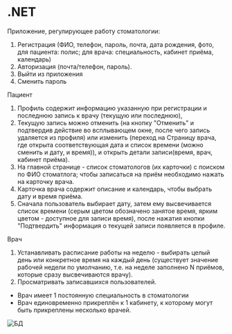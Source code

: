 # .NET
Приложение, регулирующее работу стоматологии:
1. Регистрация (ФИО, телефон, пароль, почта, дата рождения, фото, для пациента: полис; для врача: специальность, кабинет приёма, календарь)
2. Авторизация (почта/телефон, пароль).
3. Выйти из приложения
4. Сменить пароль

Пациент
1. Профиль  содержит информацию указанную при регистрации и последнюю запись к врачу (текущую или последнюю),
2. Текущую запись можно отменить (на кнопку "Отменить" и подтвердив действие во всплывающем окне, после чего запись удаляется из профиля) или изменить (переход на Страницу врача, где открыта соответствующая дата и список времени (можно сменить и дату, и время)), и открыть детали записи(время, врач, кабинет приёма).
3. На главной странице - список стоматологов (их карточки) с поиском по ФИО стоматлога; чтобы записаться на приём необходимо нажать на карточку врача.
4. Карточка врача содержит описание и календарь, чтобы выбрать дату и время приёма. 
5. Сначала пользователь выбирает дату, затем ему высвечивается список времени (серым цветом обозначено занятое время, ярким цветом - доступное для записи время), после нажатия кнопки "Подтвердить" информация о текущей записи появляется в профиле.

Врач
1. Устанавливать расписание работы на неделю - выбирать целый день или конкретное время на каждый день (существует значение рабочей недели по умолчанию, т.е. на неделе заполнено N приёмов, которые сразу высвечиваются врачу).
2. Просматривать записавшихся пользователей.
* Врач имеет 1 постоянную специальность в стоматологии
* Врач единовременно прикреплён к 1 кабинету, к которому могут быть прикреплены несколько врачей.

![БД](https://user-images.githubusercontent.com/106516611/197479668-5a1ff59c-db3e-4b39-ab6b-7feb439a8248.png)


